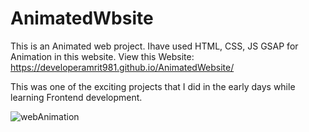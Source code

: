 # AnimatedWbsite

This is an Animated web project. Ihave used HTML, CSS, JS GSAP for Animation in this website.
View this Website: https://developeramrit981.github.io/AnimatedWebsite/

This was one of the exciting projects that I did in the early days while learning Frontend development.

![webAnimation](https://github.com/DeveloperAmrit981/AnimatedWebsite/assets/147136907/2f6d016f-e684-4120-ba8a-1305cce56a64)
